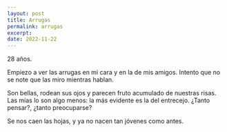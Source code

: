 ```yaml
---
layout: post
title: Arrugas
permalink: arrugas
excerpt:
date: 2022-11-22
---
```


28 años.

Empiezo a ver las arrugas en mi cara y en la de mis amigos. Intento que no se note que las miro mientras hablan.

Son bellas, rodean sus ojos y parecen fruto acumulado de nuestras risas. Las mías lo son algo menos: la más evidente es la del entrecejo. ¿Tanto pensar?, ¿tanto preocuparse?

Se nos caen las hojas, y ya no nacen tan jóvenes como antes.
